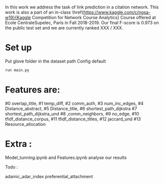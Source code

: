 
In this work we address the task of link prediction in a citation network.
This work is also a part of an in-class  \href{https://www.kaggle.com/c/ngsa-w19}{Kaggle Competition for Network Course
Analytics} Course offered at Ecole CentraleSupelec, Paris in Fall 2018-2019.
Our final F-score is 0.973 on the public test set and we are currently ranked XXX / XXX.

# Set up

Put glove folder in the dataset path
Config default
``` python
run main.py
```

# Features are:

#0 overlap_title,
#1 temp_diff,
#2  comm_auth,
#3 num_inc_edges,
#4  Distance_abstract,
#5  Distance_title,
#6 shortest_path_dijkstra
#7 shortest_path_dijkstra_und
#8 ,comm_neighbors,
#9 no_edge,
#10  tfidf_distance_corpus,
#11  tfidf_distance_titles,
#12 jaccard_und
#13 Resource_allocation

# Extra :

Model_tunning.ipynb and Features.ipynb analyse our results

Todo :

adamic_adar_index
preferential_attachment



